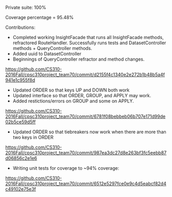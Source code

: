 Private suite: 100%

Coverage percentage = 95.48%



Contributions:

- Completed working InsightFacade that runs all InsightFacade methods, refractored RouteHandler. 
Successfully runs tests and DatasetController methods + QueryController methods.
- Added uuid to DatasetController
- Beginnings of QueryController refractor and method changes.

https://github.com/CS310-2016Fall/cpsc310project_team70/commit/d2155f4c1340e2e272b1b48b5a4f941e1c955f8d

- Updated ORDER so that keys UP and DOWN both work
- Updated interface so that ORDER, GROUP, and APPLY may work.
- Added restictions/errors on GROUP and some on APPLY.

https://github.com/CS310-2016Fall/cpsc310project_team70/commit/6781f08bebbeb06b707e171d99de02b5ce59d5ff

- Updated ORDER so that tiebreakers now work when there are more than two keys in ORDER

https://github.com/CS310-2016Fall/cpsc310project_team70/commit/987ea3dc27d8e263bf3fc5eebb87d06856c2e1e6

- Writing unit tests for coverage to ~94% coverage:

https://github.com/CS310-2016Fall/cpsc310project_team70/commit/6512e5297fce0e9c4d5eabcf82d4c49102e75e3f
